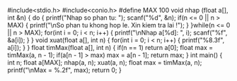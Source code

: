 #include<stdio.h>
#include<conio.h>
#define MAX 100
void nhap (float a[], int &n)
{
    do
    {
        printf("Nhap so phan tu: ");
        scanf("%d", &n);
        if(n <= 0 || n > MAX)
        {
            printf("\nSo phan tu khong hop le. Xin kiem tra lai !");
        }
    }while(n <= 0 || n > MAX);
    for(int i = 0; i < n; i++)
    {
        printf("\nNhap a[%d]: ", i);
        scanf("%f", &a[i]);
    }
}
void xuat(float a[], int n)
{
    for(int i = 0; i < n; i++)
    {
        printf("%8.3f", a[i]);
    }
}
float timMax(float a[], int n)
{
    if(n == 1)
        return a[0];
    float max = timMax(a, n - 1);
    if(a[n - 1] > max)
        max = a[n - 1];
    return max;
}
int main()
{
    int n;
    float a[MAX];
    nhap(a, n);
    xuat(a, n);
    float max = timMax(a, n);
    printf("\nMax = %.2f", max);
    return 0;
}
